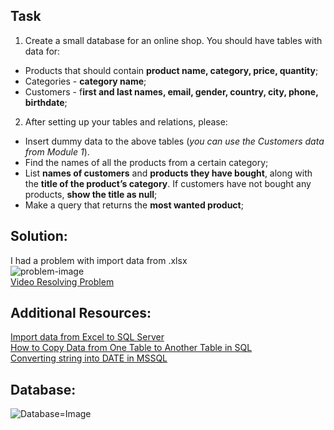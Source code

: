 ## Task

1. Create a small database for an online shop. You should have tables with data for:

- Products that should contain **product name, category, price, quantity**;
- Categories - **category name**;
- Customers - f**irst and last names, email, gender, country, city, phone, birthdate**;

2. After setting up your tables and relations, please:

- Insert dummy data to the above tables (_you can use the Customers data from Module 1_).
- Find the names of all the products from a certain category;
- List **names of customers** and **products they have bought**, along with the **title of the product’s category**. If customers have not bought any products, **show the title as null**;
- Make a query that returns the **most wanted product**;

## Solution:

I had a problem with import data from .xlsx
<br>
![problem-image](https://github.com/KremenaNikolova/BSH-Intern-Exercising/assets/106489962/83d8b645-fe61-4e08-bc10-0b1c3777e095)
<br>
<a href="https://www.youtube.com/watch?v=brGq2by7DvA">Video Resolving Problem</a>

## Additional Resources:

<a href="https://learn.microsoft.com/en-us/sql/relational-databases/import-export/import-data-from-excel-to-sql?view=sql-server-2017#wiz">Import data from Excel to SQL Server</a>
<br>
<a href="https://www.youtube.com/watch?v=lRXD_Byq314">How to Copy Data from One Table to Another Table in SQL</a>
<br>
<a href="https://www.sqlshack.com/sql-server-functions-for-converting-string-to-date/">Converting string into DATE in MSSQL</a>

## Database:
![Database=Image](https://github.com/KremenaNikolova/BSH-Intern-Exercising/assets/106489962/36620228-46a9-4eac-afb2-568534aadbba)

